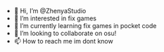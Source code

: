 - 👋 Hi, I’m @ZhenyaStudio
- 👀 I’m interested in fix games
- 🌱 I’m currently learning fix games in pocket code
- 💞️ I’m looking to collaborate on osu!
- 📫 How to reach me im dont know

<!---
ZhenyaStudio/ZhenyaStudio is a ✨ special ✨ repository because its `README.md` (this file) appears on your GitHub profile.
You can click the Preview link to take a look at your changes.
--->
